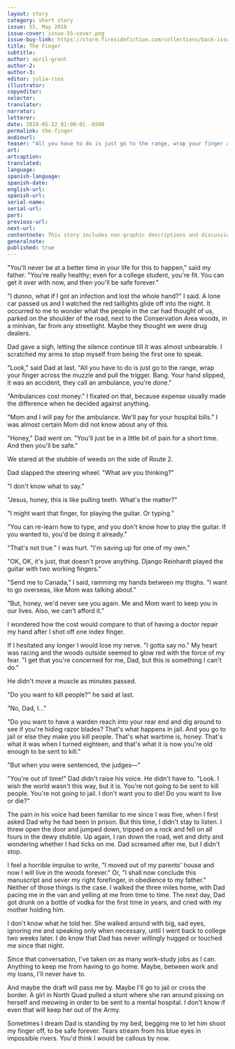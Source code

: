 ```yaml
---
layout: story
category: short story
issue: 55, May 2018
issue-cover: issue-55-cover.png
issue-buy-link: https://store.firesidefiction.com/collections/back-issues/products/fireside-magazine-issue-55-may-2018
title: The Finger
subtitle:
author: april-grant
author-2:
author-3:
editor: julia-rios
illustrator:
copyeditor:
selector:
translator:
narrator:
letterer:
date: 2018-05-22 01:00:01 -0500
permalink: the-finger
audiourl:
teaser: "All you have to do is just go to the range, wrap your finger across the muzzle and pull the trigger. Bang. Your hand slipped, it was an accident, they call an ambulance, you're done."
art:
artcaption:
translated:
language:
spanish-language:
spanish-date:
english-url:
spanish-url:
serial-name:
serial-url:
part:
previous-url:
next-url:
contentnote: This story includes non-graphic descriptions and discussions of gun violence.
generalnote:
published: true
---
```


"You'll never be at a better time in your life for this to happen," said my father. "You're really healthy; even for a college student, you're fit. You can get it over with now, and then you'll be safe forever."

"I dunno, what if I got an infection and lost the whole hand?" I said. A lone car passed us and I watched the red taillights glide off into the night. It occurred to me to wonder what the people in the car had thought of us, parked on the shoulder of the road, next to the Conservation Area woods, in a minivan, far from any streetlight. Maybe they thought we were drug dealers.

Dad gave a sigh, letting the silence continue till it was almost unbearable. I scratched my arms to stop myself from being the first one to speak.

"Look," said Dad at last. "All you have to do is just go to the range, wrap your finger across the muzzle and pull the trigger. Bang. Your hand slipped, it was an accident, they call an ambulance, you're done."

"Ambulances cost money." I fixated on that, because expense usually made the difference when he decided against anything.

"Mom and I will pay for the ambulance. We'll pay for your hospital bills."I was almost certain Mom did not know about any of this.

"Honey," Dad went on. "You'll just be in a little bit of pain for a short time. And then you'll be safe."

We stared at the stubble of weeds on the side of Route 2.

Dad slapped the steering wheel. "What are you thinking?"

"I don't know what to say."

"Jesus, honey, this is like pulling teeth. What's the matter?"

"I might want that finger, for playing the guitar. Or typing."

"You can re-learn how to type, and you don't know how to play the guitar. If you wanted to, you'd be doing it already."

"That's not true." I was hurt. "I'm saving up for one of my own."

"OK, OK, it's just, that doesn't prove anything. Django Reinhardt played the guitar with two working fingers."

"Send me to Canada," I said, ramming my hands between my thighs. "I want to go overseas, like Mom was talking about."

"But, honey, we'd never see you again. Me and Mom want to keep you in our lives. Also, we can't afford it."

I wondered how the cost would compare to that of having a doctor repair my hand after I shot off one index finger.

If I hesitated any longer I would lose my nerve. "I gotta say no." My heart was racing and the woods outside seemed to glow red with the force of my fear. "I get that you're concerned for me, Dad, but this is something I can't do."

He didn't move a muscle as minutes passed.

"Do you want to kill people?" he said at last.

"No, Dad, I..."

"Do you want to have a warden reach into your rear end and dig around to see if you're hiding razor blades? That's what happens in jail. And you go to jail or else they make you kill people. That's what wartime is, honey. That's what it was when I turned eighteen, and that's what it is now you're old enough to be sent to kill."

"But when you were sentenced, the judges—"

"You're out of time!" Dad didn't raise his voice. He didn't have to. "Look. I wish the world wasn't this way, but it is. You're not going to be sent to kill people. You're not going to jail. I don't want you to die! Do you want to live or die?"

The pain in his voice had been familiar to me since I was five, when I first asked Dad why he had been in prison. But this time, I didn't stay to listen. I threw open the door and jumped down, tripped on a rock and fell on all fours in the dewy stubble. Up again, I ran down the road, wet and dirty and wondering whether I had ticks on me. Dad screamed after me, but I didn't stop.

I feel a horrible impulse to write, "I moved out of my parents' house and now I will live in the woods forever." Or, "I shall now conclude this manuscript and sever my right forefinger, in obedience to my father." Neither of those things is the case. I walked the three miles home, with Dad pacing me in the van and yelling at me from time to time. The next day, Dad got drunk on a bottle of vodka for the first time in years, and cried with my mother holding him.

I don't know what he told her. She walked around with big, sad eyes, ignoring me and speaking only when necessary, until I went back to college two weeks later. I do know that Dad has never willingly hugged or touched me since that night.

Since that conversation, I've taken on as many work-study jobs as I can. Anything to keep me from having to go home. Maybe, between work and my loans, I'll never have to.

And maybe the draft will pass me by. Maybe I'll go to jail or cross the border. A girl in North Quad pulled a stunt where she ran around pissing on herself and meowing in order to be sent to a mental hospital. I don't know if even that will keep her out of the Army.

Sometimes I dream Dad is standing by my bed, begging me to let him shoot my finger off, to be safe forever. Tears stream from his blue eyes in impossible rivers. You'd think I would be callous by now.
